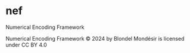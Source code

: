 # nef
Numerical Encoding Framework

Numerical Encoding Framework © 2024 by Blondel Mondésir is licensed under CC BY 4.0 
